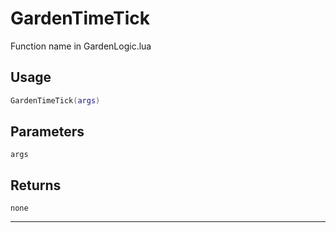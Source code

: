 # GardenTimeTick
Function name in GardenLogic.lua
## Usage
```lua
GardenTimeTick(args)
```
## Parameters
`args`
## Returns
`none`

---